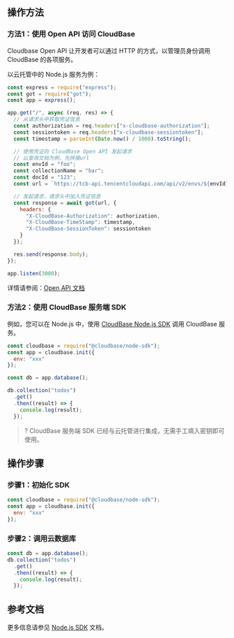 ## 操作方法

### 方法1：使用 Open API 访问 CloudBase

Cloudbase Open API 让开发者可以通过 HTTP 的方式，以管理员身份调用 CloudBase 的各项服务。

以云托管中的 Node.js 服务为例：

```js
const express = require("express");
const got = require("got");
const app = express();

app.get("/", async (req, res) => {
  // 从请求头中获取凭证信息
  const authorization = req.headers["x-cloudbase-authorization"];
  const sessiontoken = req.headers["x-cloudbase-sessiontoken"];
  const timestamp = parseInt(Date.now() / 1000).toString();

  // 使用凭证向 CloudBase Open API 发起请求
  // 以查询文档为例，先拼接url
  const envId = "foo";
  const collectionName = "bar";
  const docId = "123";
  const url = `https://tcb-api.tencentcloudapi.com/api/v2/envs/${envId}/databases/${collectionName}/documents/${docId}`;

  // 发起请求，请求头中加入凭证信息
  const response = await got(url, {
    headers: {
      "X-CloudBase-Authorization": authorization,
      "X-CloudBase-TimeStamp": timestamp,
      "X-CloudBase-SessionToken": sessiontoken
    }
  });

  res.send(response.body);
});

app.listen(3000);
```

详情请参阅：[Open API 文档](https://docs.cloudbase.net/api-reference/openapi/introduction.html)

### 方法2：使用 CloudBase 服务端 SDK

例如，您可以在 Node.js 中，使用 [CloudBase Node.js SDK](https://docs.cloudbase.net/api-reference/server/node-sdk/introduction.html) 调用 CloudBase 服务。

```js
const cloudbase = require("@cloudbase/node-sdk");
const app = cloudbase.init({
  env: "xxx"
});

const db = app.database();

db.collection("todos")
  .get()
  .then((result) => {
    console.log(result);
  });
```

>? CloudBase 服务端 SDK 已经与云托管进行集成，无需手工填入密钥即可使用。


## 操作步骤

### 步骤1：初始化 SDK

```js
const cloudbase = require("@cloudbase/node-sdk");
const app = cloudbase.init({
  env: "xxx"
});
```

### 步骤2：调用云数据库

```js
const db = app.database();
db.collection("todos")
  .get()
  .then((result) => {
    console.log(result);
  });
```

## 参考文档

更多信息请参见 [Node.js SDK](https://docs.cloudbase.net/api-reference/server/node-sdk/introduction.html) 文档。
